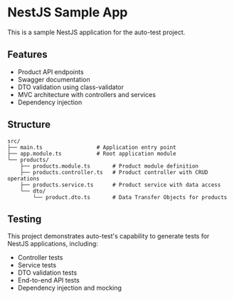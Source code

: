 # NestJS Sample App

This is a sample NestJS application for the auto-test project.

## Features

- Product API endpoints
- Swagger documentation
- DTO validation using class-validator
- MVC architecture with controllers and services
- Dependency injection

## Structure

```
src/
├── main.ts                 # Application entry point
├── app.module.ts           # Root application module
└── products/
    ├── products.module.ts       # Product module definition
    ├── products.controller.ts   # Product controller with CRUD operations
    ├── products.service.ts      # Product service with data access
    └── dto/
        └── product.dto.ts       # Data Transfer Objects for products
```

## Testing

This project demonstrates auto-test's capability to generate tests for NestJS applications, including:

- Controller tests
- Service tests
- DTO validation tests
- End-to-end API tests
- Dependency injection and mocking
